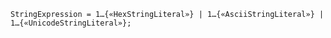 <!-- This file is generated automatically by infrastructure scripts. Please don't edit by hand. -->

```{ .ebnf .slang-ebnf #StringExpression }
StringExpression = 1…{«HexStringLiteral»} | 1…{«AsciiStringLiteral»} | 1…{«UnicodeStringLiteral»};
```
